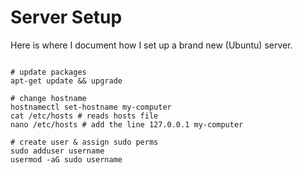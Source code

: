 # Server Setup

Here is where I document how I set up a brand new (Ubuntu) server.

```shell

# update packages
apt-get update && upgrade

# change hostname
hostnamectl set-hostname my-computer
cat /etc/hosts # reads hosts file
nano /etc/hosts # add the line 127.0.0.1 my-computer

# create user & assign sudo perms
sudo adduser username
usermod -aG sudo username



```